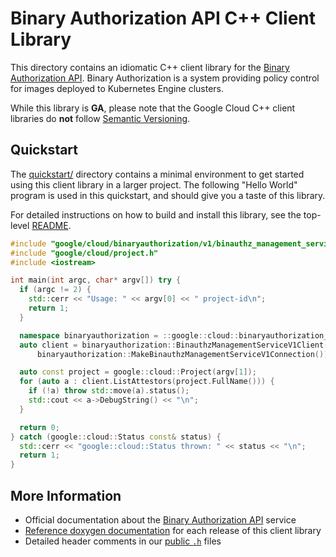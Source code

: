 # Binary Authorization API C++ Client Library

This directory contains an idiomatic C++ client library for the
[Binary Authorization API][cloud-service-docs]. Binary Authorization is a system
providing policy control for images deployed to Kubernetes Engine clusters.

While this library is **GA**, please note that the Google Cloud C++ client
libraries do **not** follow [Semantic Versioning](https://semver.org/).

## Quickstart

The [quickstart/](quickstart/README.md) directory contains a minimal environment
to get started using this client library in a larger project. The following
"Hello World" program is used in this quickstart, and should give you a taste of
this library.

For detailed instructions on how to build and install this library, see the
top-level [README](/README.md#building-and-installing).

<!-- inject-quickstart-start -->

```cc
#include "google/cloud/binaryauthorization/v1/binauthz_management_service_v1_client.h"
#include "google/cloud/project.h"
#include <iostream>

int main(int argc, char* argv[]) try {
  if (argc != 2) {
    std::cerr << "Usage: " << argv[0] << " project-id\n";
    return 1;
  }

  namespace binaryauthorization = ::google::cloud::binaryauthorization_v1;
  auto client = binaryauthorization::BinauthzManagementServiceV1Client(
      binaryauthorization::MakeBinauthzManagementServiceV1Connection());

  auto const project = google::cloud::Project(argv[1]);
  for (auto a : client.ListAttestors(project.FullName())) {
    if (!a) throw std::move(a).status();
    std::cout << a->DebugString() << "\n";
  }

  return 0;
} catch (google::cloud::Status const& status) {
  std::cerr << "google::cloud::Status thrown: " << status << "\n";
  return 1;
}
```

<!-- inject-quickstart-end -->

## More Information

- Official documentation about the
  [Binary Authorization API][cloud-service-docs] service
- [Reference doxygen documentation][doxygen-link] for each release of this
  client library
- Detailed header comments in our [public `.h`][source-link] files

[cloud-service-docs]: https://cloud.google.com/binary-authorization
[doxygen-link]: https://cloud.google.com/cpp/docs/reference/binaryauthorization/latest/
[source-link]: https://github.com/googleapis/google-cloud-cpp/tree/main/google/cloud/binaryauthorization
